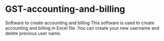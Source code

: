 # GST-accounting-and-billing
Software to create accounting and billing
This software is used to create accounting and billing in Excel file .You can create your new username and delete previous user name.
